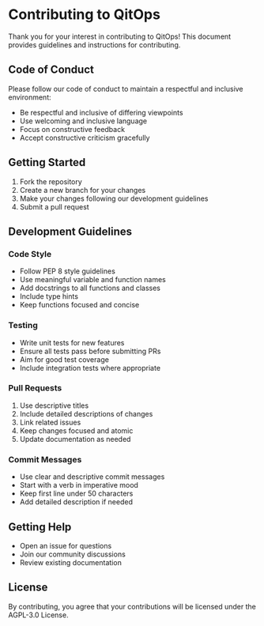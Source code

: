 # Contributing to QitOps

Thank you for your interest in contributing to QitOps! This document provides guidelines and instructions for contributing.

## Code of Conduct

Please follow our code of conduct to maintain a respectful and inclusive environment:

- Be respectful and inclusive of differing viewpoints
- Use welcoming and inclusive language
- Focus on constructive feedback
- Accept constructive criticism gracefully

## Getting Started

1. Fork the repository
2. Create a new branch for your changes
3. Make your changes following our development guidelines
4. Submit a pull request

## Development Guidelines

### Code Style

- Follow PEP 8 style guidelines
- Use meaningful variable and function names
- Add docstrings to all functions and classes
- Include type hints
- Keep functions focused and concise

### Testing

- Write unit tests for new features
- Ensure all tests pass before submitting PRs
- Aim for good test coverage
- Include integration tests where appropriate

### Pull Requests

1. Use descriptive titles
2. Include detailed descriptions of changes
3. Link related issues
4. Keep changes focused and atomic
5. Update documentation as needed

### Commit Messages

- Use clear and descriptive commit messages
- Start with a verb in imperative mood
- Keep first line under 50 characters
- Add detailed description if needed

## Getting Help

- Open an issue for questions
- Join our community discussions
- Review existing documentation

## License

By contributing, you agree that your contributions will be licensed under the AGPL-3.0 License.